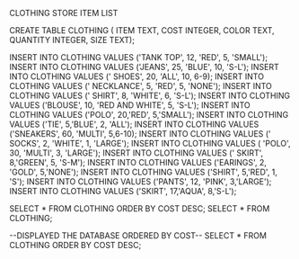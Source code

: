 CLOTHING STORE ITEM LIST

CREATE TABLE CLOTHING ( ITEM TEXT, COST INTEGER, COLOR TEXT, QUANTITY INTEGER, SIZE TEXT);


INSERT INTO CLOTHING VALUES ('TANK TOP', 12, 'RED', 5, 'SMALL');
INSERT INTO CLOTHING VALUES ('JEANS', 25, 'BLUE', 10, 'S-L');
INSERT INTO CLOTHING VALUES (' SHOES', 20, 'ALL', 10, 6-9);
INSERT INTO CLOTHING VALUES (' NECKLANCE', 5, 'RED', 5, 'NONE');
INSERT INTO CLOTHING VALUES (' SHIRT', 8, 'WHITE', 6, 'S-L');
INSERT INTO CLOTHING VALUES ('BLOUSE', 10, 'RED AND WHITE', 5, 'S-L');
INSERT INTO CLOTHING VALUES ('POLO', 20,'RED', 5,'SMALL');
INSERT INTO CLOTHING VALUES ('TIE', 5,'BLUE', 2, 'ALL');
INSERT INTO CLOTHING VALUES ('SNEAKERS', 60, 'MULTI', 5,6-10);
INSERT INTO CLOTHING VALUES (' SOCKS', 2, 'WHITE', 1, 'LARGE');
INSERT INTO CLOTHING VALUES ( 'POLO', 30, 'MULTI', 3, 'LARGE');
INSERT INTO CLOTHING VALUES (' SKIRT', 8,'GREEN', 5, 'S-M');
INSERT INTO CLOTHING VALUES ('EARINGS', 2, 'GOLD', 5,'NONE');
INSERT INTO CLOTHING VALUES ('SHIRT', 5,'RED', 1, 'S');
INSERT INTO CLOTHING VALUES ('PANTS', 12, 'PINK', 3,'LARGE');
INSERT INTO CLOTHING VALUES ('SKIRT', 17,'AQUA', 8,'S-L');


SELECT * FROM CLOTHING ORDER BY COST DESC;
SELECT * FROM CLOTHING;

--DISPLAYED THE DATABASE ORDERED BY COST--
SELECT * FROM CLOTHING
ORDER BY COST DESC;
